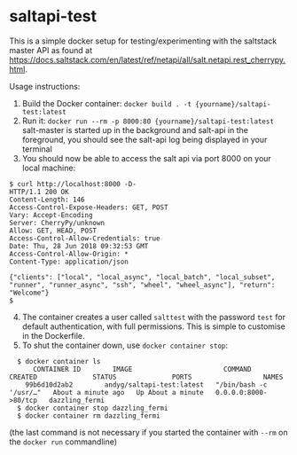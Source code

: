 # saltapi-test

This is a simple docker setup for testing/experimenting with the saltstack
master API as found at https://docs.saltstack.com/en/latest/ref/netapi/all/salt.netapi.rest_cherrypy.html.

Usage instructions:

1. Build the Docker container: `docker build . -t {yourname}/saltapi-test:latest`
2. Run it: `docker run --rm -p 8000:80 {yourname}/saltapi-test:latest`
salt-master is started up in the background and salt-api in the foreground, you should
see the salt-api log being displayed in your terminal
3. You should now be able to access the salt api via port 8000 on your local machine:
  ```
  $ curl http://localhost:8000 -D-
  HTTP/1.1 200 OK
  Content-Length: 146
  Access-Control-Expose-Headers: GET, POST
  Vary: Accept-Encoding
  Server: CherryPy/unknown
  Allow: GET, HEAD, POST
  Access-Control-Allow-Credentials: true
  Date: Thu, 28 Jun 2018 09:32:53 GMT
  Access-Control-Allow-Origin: *
  Content-Type: application/json

  {"clients": ["local", "local_async", "local_batch", "local_subset", "runner", "runner_async", "ssh", "wheel", "wheel_async"], "return": "Welcome"}
  $
  ```
4. The container creates a user called `salttest` with the password `test` for default authentication, with full permissions.
This is simple to customise in the Dockerfile.
5. To shut the container down, use `docker container stop`:
```
  $ docker container ls
      CONTAINER ID        IMAGE                       COMMAND                  CREATED              STATUS              PORTS                  NAMES
    99b6d10d2ab2        andyg/saltapi-test:latest   "/bin/bash -c '/usr/…"   About a minute ago   Up About a minute   0.0.0.0:8000->80/tcp   dazzling_fermi
  $ docker container stop dazzling_fermi
  $ docker container rm dazzling_fermi
 ```
  (the last command is not necessary if you started the container with `--rm` on the `docker run` commandline)
